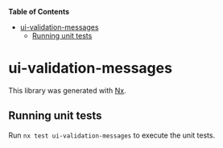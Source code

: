 <!-- START doctoc generated TOC please keep comment here to allow auto update -->
<!-- DON'T EDIT THIS SECTION, INSTEAD RE-RUN doctoc TO UPDATE -->
**Table of Contents**

- [ui-validation-messages](#ui-validation-messages)
  - [Running unit tests](#running-unit-tests)

<!-- END doctoc generated TOC please keep comment here to allow auto update -->

# ui-validation-messages

This library was generated with [Nx](https://nx.dev).


## Running unit tests

Run `nx test ui-validation-messages` to execute the unit tests.

